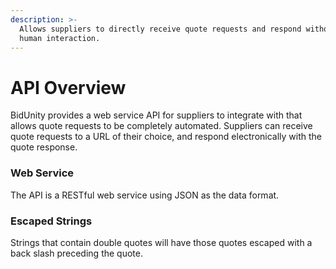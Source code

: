 ```yaml
---
description: >-
  Allows suppliers to directly receive quote requests and respond without any
  human interaction.
---
```


# API Overview

BidUnity provides a web service API for suppliers to integrate with that allows quote requests to be completely automated. Suppliers can receive quote requests to a URL of their choice, and respond electronically with the quote response.

### Web Service

The API is a RESTful web service using JSON as the data format.

### Escaped Strings

Strings that contain double quotes will have those quotes escaped with a back slash preceding the quote.

